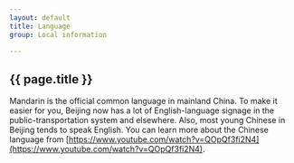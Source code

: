 ```yaml
---
layout: default
title: Language
group: Local information

---
```




## {{ page.title }}

Mandarin is the official common language in mainland China. To make it easier for you, Beijing now has a lot of English-language signage in the public-transportation system and elsewhere. Also, most young Chinese in Beijing tends to speak English. You can learn more about the Chinese language from [https://www.youtube.com/watch?v=QOpQf3fi2N4](https://www.youtube.com/watch?v=QOpQf3fi2N4).

